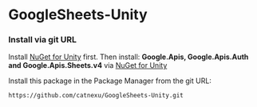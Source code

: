 # GoogleSheets-Unity


### Install via git URL
Install <a href="https://github.com/GlitchEnzo/NuGetForUnity">NuGet for Unity</a> first.
Then install: <b>Google.Apis, Google.Apis.Auth and Google.Apis.Sheets.v4</b> via <a href="https://github.com/GlitchEnzo/NuGetForUnity">NuGet for Unity</a>
<br>

Install this package in the Package Manager from the git URL:
```
https://github.com/catnexu/GoogleSheets-Unity.git
```